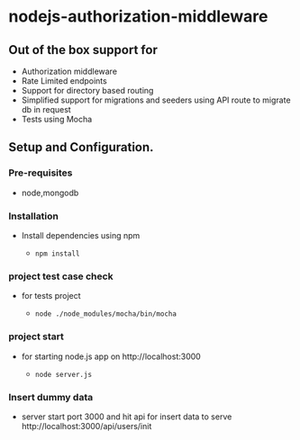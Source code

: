 # nodejs-authorization-middleware


## Out of the box support for

- Authorization middleware
- Rate Limited endpoints
- Support for directory based routing
- Simplified support for migrations and seeders using API route to migrate db in request
- Tests using Mocha

## Setup and Configuration. 

### Pre-requisites

* node,mongodb

### Installation

* Install dependencies using npm

    - ```npm install```


### project test case check

* for tests project

    - ```node ./node_modules/mocha/bin/mocha```
 
### project start

* for starting node.js app on http://localhost:3000

    - ```node server.js```
 

### Insert dummy data

* server start port 3000 and hit api for insert data to serve http://localhost:3000/api/users/init







